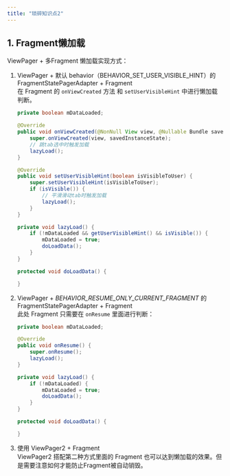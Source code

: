 ```yaml
---
title: "琐碎知识点2"
---
```


## 1. Fragment懒加载

ViewPager + 多Fragment 懒加载实现方式：

1. ViewPager + 默认 behavior（BEHAVIOR_SET_USER_VISIBLE_HINT）的 FragmentStatePagerAdapter + Fragment  
    在 Fragment 的 `onViewCreated` 方法 和 `setUserVisibleHint` 中进行懒加载判断。  
    ```java
    private boolean mDataLoaded;

    @Override
    public void onViewCreated(@NonNull View view, @Nullable Bundle savedInstanceState) {
        super.onViewCreated(view, savedInstanceState);
        // 跳tab选中时触发加载
        lazyLoad();
    }

    @Override
    public void setUserVisibleHint(boolean isVisibleToUser) {
        super.setUserVisibleHint(isVisibleToUser);
        if (isVisible()) {
            // 平滑滑动tab时触发加载
            lazyLoad();
        }
    }

    private void lazyLoad() {
        if (!mDataLoaded && getUserVisibleHint() && isVisible()) {
            mDataLoaded = true;
            doLoadData();
        }
    }

    protected void doLoadData() {

    }
    ```

2. ViewPager + *BEHAVIOR_RESUME_ONLY_CURRENT_FRAGMENT* 的 FragmentStatePagerAdapter + Fragment  
    此处 Fragment 只需要在 `onResume` 里面进行判断：
    ```java
    private boolean mDataLoaded;

    @Override
    public void onResume() {
        super.onResume();
        lazyLoad();
    }

    private void lazyLoad() {
        if (!mDataLoaded) {
            mDataLoaded = true;
            doLoadData();
        }
    }

    protected void doLoadData() {

    }
    ```

3. 使用 ViewPager2 + Fragment  
    ViewPager2 搭配第二种方式里面的 Fragment 也可以达到懒加载的效果。但是需要注意如何才能防止Fragment被自动销毁。